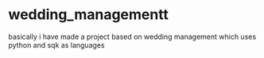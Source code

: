 # wedding_managementt
basically i have made a project based on wedding management which uses python and sqk as languages

